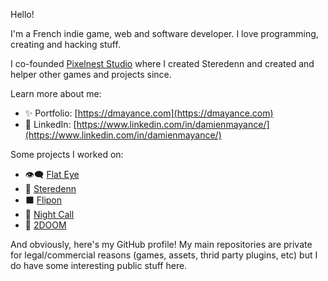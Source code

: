 Hello!

I'm a French indie game, web and software developer. I love programming, creating and hacking stuff.

I co-founded [Pixelnest Studio](https://pixelnest.io) where I created Steredenn and created and helper other games and projects since.

Learn more about me:

- ✨ Portfolio: [https://dmayance.com](https://dmayance.com)
- 👔 LinkedIn: [https://www.linkedin.com/in/damienmayance/](https://www.linkedin.com/in/damienmayance/)

Some projects I worked on:

- 👁️‍🗨️ [Flat Eye](https://flateye-game.com/)
- 🚀 [Steredenn](http://steredenn.pixelnest.io)
- ⬛ [Flipon](https://www.flipon.net)
- 🚕 [Night Call](https://nightcall-game.com/)
- 👿 [2DOOM](https://2doom.itch.io/game)

And obviously, here's my GitHub profile! My main repositories are private for legal/commercial reasons (games, assets, thrid party plugins, etc) but I do have some interesting public stuff here.

